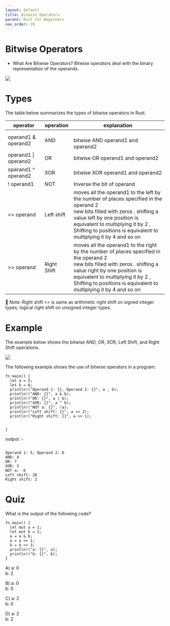 ```yaml
---
layout: default
title: Bitwise Operators
parent: Rust for Beginners
nav_order: 29
---
```


# Bitwise Operators

- What Are Bitwise Operators? 
Bitwise operators deal with the binary representation of the operands.


![](https://raw.githubusercontent.com/sangam14/RustLabs/master/img/bit-ops.png)



# Types 
The table below summarizes the types of bitwise operators in Rust.


| operator  	| operation  	| explanation 	|
|-	|-	|-	|
| operand1 & operand2 	| AND 	| <br>bitwise AND operand1 and operand2 	|
| operand1 \| operand2  	| OR 	| bitwise OR operand1 and operand2 	|
| operand1 ^ operand2   	| XOR 	| bitwise XOR operand1 and operand2 	|
|     ! operand1  	| NOT 	| Inverse the bit of operand  	|
| << operand  	| Left shift 	| moves all the operand1 to the left by the number of places specified in the operand 2 <br>new bits filled with zeros . shifting a value left by one position is equivalent to multiplying it by 2 ,<br>Shifting to positions is equivalent to multiplying it by 4 and so on  	|
| >> operand  	| Right Shift  	| moves all the operand1 to the right by the number of places specified in the operand 2 <br>new bits filled with zeros . shifting a value right by one position is equivalent to multiplying it by 2 ,<br>Shifting to positions is equivalent to multiplying it by 4 and so on 	|


📝 Note: Right shift >> is same as arithmetic right shift on signed integer types, logical right shift on unsigned integer types.

# Example 

The example below shows the bitwise AND, OR, XOR, Left Shift, and Right Shift operations.

![](https://raw.githubusercontent.com/sangam14/RustLabs/master/img/bitwise.png)

The following example shows the use of bitwise operators in a program:

```
fn main() {
  let a = 5;
  let b = 6;
  println!("Operand 1: {}, Operand 2: {}", a , b);
  println!("AND: {}", a & b);
  println!("OR: {}", a | b);
  println!("XOR: {}", a ^ b);
  println!("NOT a: {}", !a);
  println!("Left shift: {}", a << 2);
  println!("Right shift: {}", a >> 1);


}

```
output :- 
```

Operand 1: 5, Operand 2: 6
AND: 4
OR: 7
XOR: 3
NOT a: -6
Left shift: 20
Right shift: 2

```


# Quiz 

What is the output of the following code?
```
fn main() {
  let mut a = 1;
  let mut b = 2;
  a = a & b;
  a = a << 1;
  b = b >> 3;
  println!("a: {}", a);
  println!("b: {}", b); 
}

```

A) a: 0 <br>
   b: 2  <br>
   
B) a: 0  <br>
   b: 0  <br>

C) a: 2  <br>
   b: 0  <br>
   
D) a: 2  <br>
   b: 2  <br>





